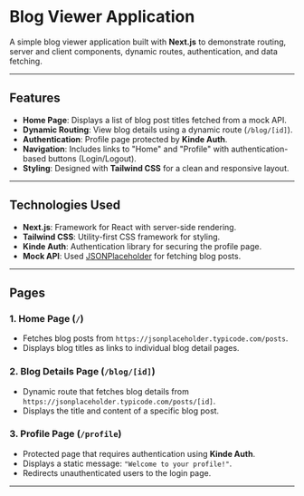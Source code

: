 # Blog Viewer Application

A simple blog viewer application built with **Next.js** to demonstrate routing, server and client components, dynamic routes, authentication, and data fetching.

---

## Features

- **Home Page**: Displays a list of blog post titles fetched from a mock API.
- **Dynamic Routing**: View blog details using a dynamic route (`/blog/[id]`).
- **Authentication**: Profile page protected by **Kinde Auth**.
- **Navigation**: Includes links to "Home" and "Profile" with authentication-based buttons (Login/Logout).
- **Styling**: Designed with **Tailwind CSS** for a clean and responsive layout.

---

## Technologies Used

- **Next.js**: Framework for React with server-side rendering.
- **Tailwind CSS**: Utility-first CSS framework for styling.
- **Kinde Auth**: Authentication library for securing the profile page.
- **Mock API**: Used [JSONPlaceholder](https://jsonplaceholder.typicode.com/) for fetching blog posts.

---

## Pages

### 1. **Home Page (`/`)**
- Fetches blog posts from `https://jsonplaceholder.typicode.com/posts`.
- Displays blog titles as links to individual blog detail pages.

### 2. **Blog Details Page (`/blog/[id]`)**
- Dynamic route that fetches blog details from `https://jsonplaceholder.typicode.com/posts/[id]`.
- Displays the title and content of a specific blog post.

### 3. **Profile Page (`/profile`)**
- Protected page that requires authentication using **Kinde Auth**.
- Displays a static message: `"Welcome to your profile!"`.
- Redirects unauthenticated users to the login page.

---